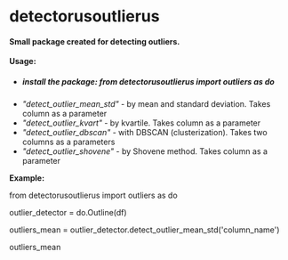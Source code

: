 <h1>detectorusoutlierus</h1>

<h4>Small package created for detecting outliers.</h4>

**Usage:**
* *<h5>install the package: from detectorusoutlierus import outliers as do</h5>*
* *"detect_outlier_mean_std"* - by mean and standard deviation. Takes column as a parameter
* *"detect_outlier_kvart"* - by kvartile. Takes column as a parameter
* *"detect_outlier_dbscan"* - with DBSCAN (clusterization). Takes two columns as a parameters
* *"detect_outlier_shovene"* - by Shovene method. Takes column as a parameter

**Example:**

from detectorusoutlierus import outliers as do

outlier_detector = do.Outline(df)

outliers_mean = outlier_detector.detect_outlier_mean_std('column_name')

outliers_mean